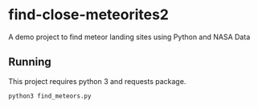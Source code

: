 # find-close-meteorites2
A demo project to find meteor landing sites using Python and NASA Data

## Running

This project requires python 3 and requests package.

`python3 find_meteors.py`
